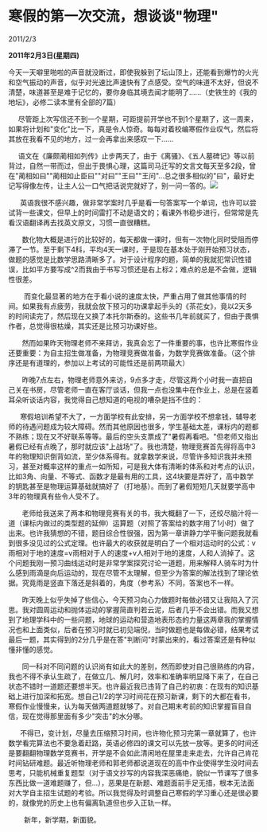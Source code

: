# 寒假的第一次交流，想谈谈"物理"
2011/2/3

**2011年2月3日(星期四)**

今天一天噼里啪啦的声音就没断过，即使我躲到了坛山顶上，还能看到爆竹的火光和空气振动的声音，似乎对光速比声速快有了点感受。空气的味道不太好，但说不清楚，味道甚至是难于记忆的，要你身临其境去闻才能明了......（史铁生的《我的地坛》，必修二读本里有全部的7篇）

    
尽管距上次写信还不到一个星期，可距提前开学也不到1个星期了，这一周来，如果将计划和"变化"比一下，真是令人惊奇。每每对着校编寒假作业叹气，然后将其放在我看不见的地方，过一会再拿出来感叹一下......

    
语文在《廉颇蔺相如列传》止步两天了，由于《离骚》、《五人墓碑记》等以前背过，自然一带而过，但出于畏惧心理，这篇司马迁写的文言文每天至多2段，曾在"蔺相如曰""蔺相如止臣曰""对曰""王曰""王问"...总之很多相似的"曰"，最好史记写得像左传，让主人公一口气把话说完就好了，别一问一答的。![](media/image1.gif)

     
英语我很不感兴趣，做非常学案时几乎是看一句答案写一个单词，也许可以尝试背一些课文，但早上的时间雷打不动是语文的；看课外书稳步进行，但常常是先看汉语翻译再去找英文原文，习惯一直很糟糕。

      
数化物大概是进行的比较好的，每天都做一课时，但有一次物化同时受阻而停滞了一节。至于剩下4科，平均4天一课时，于是现在基本处于刚开始预习状态，做题的感觉是比数学思路清晰多了。对于设计程序的题，简单的我就犯常识性错误，比如平方要写成\^2而我由于书写习惯还是右上标2；难点的总是不会做，逻辑性很差。

       
而变化最显著的地方在于看小说的速度太快，严重占用了做其他事情的时间。如果我有点疲劳，我就会放下预习的功课拿起手头的《茶花女》，竟以2天多的时间读完了，然后现在又换了本托尔斯泰的。这些书几年前就买了，但由于畏惧作者，总觉得很枯燥，其实还是比预习功课好些。

      
然而如果昨天物理老师不来拜访，我真会忘了一件重要的事，也许比寒假作业还要重要：为自主招生做准备，为物理竞赛做准备，为数学竞赛做准备。（这个排序还是有道理的，参加以上考试的可能性还是前两项最大）

      
昨晚7点左右，物理老师意外来访，9点多才走，尽管这两个小时我一直把自己关在书房，尽管老师一直在客厅谈话，但我一点也没集中在作业上，总是在竖着耳朵听谈话内容，我觉得自己想知道的电视的嘈杂是挡不住的：

     
寒假培训希望不大了，一方面学校有此安排，另一方面学校不想拿钱，辅导老师的待遇问题成为较大障碍。然而其他原因也很多，学生基础太差，课标内的题都不熟练；现在又不好联系等等。最后的空头支票成了"暑假再看吧。"但老师又指出暑假已经有点晚了，那时就应该"上战场"了。我也清楚，物理竞赛首先得将高中3年的物理知识倒背如流，至少体系得有。就拿数学来说，尽管许多知识我并未预习，甚至对概率这样的重点一如所知，可是我大体有清晰的体系和对考点的认识，比如3角、向量、不等式、函数才是最有用的工具，这4块要是弄好了，高中数学的钥匙甚至是物理运算基础就搞好了（打地基）。而到了暑假短短几天就要学高中3年的物理真有些令人受不了。

      
老师给我送来了两本和物理竞赛有关的书，我大概翻了一下，还绞尽脑汁将一道（课标内做过的类型题的延伸）运算题（对照了答案给的数字用了1小时）做了出来。也许我猜想的不错，题目综合性很强，因为第一章讲静力学平衡问题我就看到很多没见过的公式定理。也许最大的收获就是明白了一个相对运动时的公式：v雨相对于地的速度=v雨相对于人的速度+v人相对于地的速度，人和人消掉了。这个问题我刚一预习曲线运动时是非常学案探究讨论一道题，用来解释人骑车时为什么感到雨滴是向后运动的，现在尽管不太理解，但至少为答案的解法找到了理论依据。究竟雨是竖直下落还是斜着的，角度（参考系）不同，答案也不一样。

      
昨天晚上似乎失掉了些信心，今天预习向心力做题时每做必错又让我陷入了沉思。我对圆周运动和抛体运动的掌握简直判若云泥，后者几乎不会出错。而我又想到了地理学科中的一些问题，地球的运动和营造地表形态的力量这两章我的掌握情况也和上面类似，后者在预习时就已初见端倪，当时做题也是每做必错，结果考试最后一题，其实得到的2分几乎是在答"判断问"时蒙出来的，看过答案还是有种似懂非懂的感觉。

      
同一科对不同问题的认识尚有如此大的差别，然而即使对自己很熟练的内容，我也不得不承认生疏了，在做立几、解几时，效率和准确率明显降下来了，在自己状态不错时一道题还要想半天。也许最近我已违背了自己的初衷：在现有的知识基础上进行加深和拓宽。想自己1/2的学习时间花在预习新课，剩下的大都在看书，寒假作业慢慢来，认为每天做两道题就够了。对自己期末考前的知识掌握盲目自信，现在觉得那里面有多少"突击"的水分哪。

     
不得已，变计划，尽量去压缩预习时间，也许物化预习完第一章就算了，也许数学看完算法也不要急着赶路，英语必修四的课文可以先放一放等。更多的时间还是要翻翻物理数学竞赛书，开学是不会如此清闲地在屋里走来走去，允许自己肯花时间钻研难题。最近听物理老师和郭老师都说道现在的高中作业使得学生没时间去思考，只能机械重复题型（对于语文抄写的内容我深恶痛绝，貌似一节课写了很多东西比做一道难题赚了，但...），恶果是在新题、难题面前手足无措，根本无法面对大学自主招生试题的考验。所以我觉得及时调整自己寒假的学习重心还是很必要的，就像党的历史上也有偏离轨道但也步入正轨一样。

        新年，新学期，新面貌。